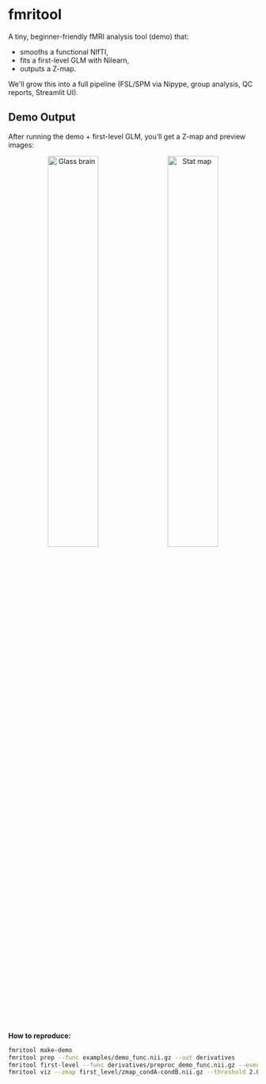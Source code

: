 # fmritool

A tiny, beginner-friendly fMRI analysis tool (demo) that:
- smooths a functional NIfTI,
- fits a first-level GLM with Nilearn,
- outputs a Z-map.

We'll grow this into a full pipeline (FSL/SPM via Nipype, group analysis, QC reports, Streamlit UI).

## Demo Output

After running the demo + first-level GLM, you’ll get a Z-map and preview images:

<p align="center">
  <img src="https://raw.githubusercontent.com/asraf2022/fmri-tool/first_level/zmap_condA-condB.nii_glass.png" alt="Glass brain" width="45%">
  &nbsp;&nbsp;
  <img src="https://raw.githubusercontent.com/asraf2022/fmri-tool/first_level/zmap_condA-condB.nii_stat.png" alt="Stat map" width="45%">
</p>

**How to reproduce:**
```bash
fmritool make-demo
fmritool prep --func examples/demo_func.nii.gz --out derivatives
fmritool first-level --func derivatives/preproc_demo_func.nii.gz --events examples/events.tsv --out first_level
fmritool viz --zmap first_level/zmap_condA-condB.nii.gz --threshold 2.0
```